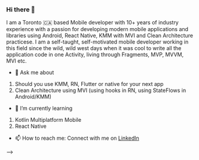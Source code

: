 ### Hi there 👋

I am a Toronto 🇨🇦 based Mobile developer with 10+ years of industry experience with a passion for developing modern mobile applications and libraries using Android, React Native, KMM with MVI and Clean Architecture practicese. I am a self-taught, self-motivated mobile developer working in this field since the wild, wild west days when it was cool to write all the application code in one Activity, living through Fragments, MVP, MVVM, MVI etc.

- 💬 Ask me about
1. Should you use KMM, RN, Flutter or native for your next app
2. Clean Architecture using MVI (using hooks in RN, using StateFlows in Android/KMM)

- 🌱 I’m currently learning
1. Kotlin Multiplatform Mobile
2. React Native


- 📫 How to reach me: 
Connect with me on [LinkedIn](https://www.linkedin.com/in/prasannajeet/)

-->
